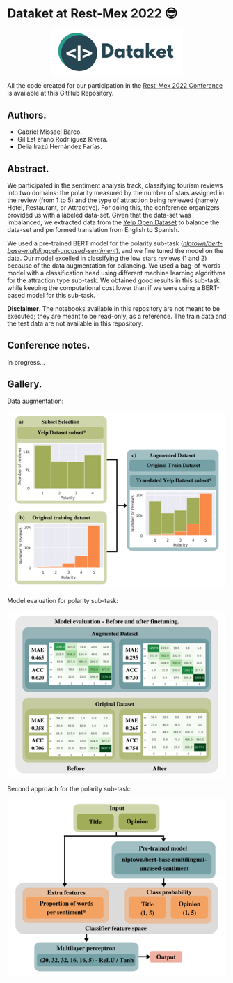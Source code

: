 # Dataket at Rest-Mex 2022 😎

<p align="center">
    <img src="images/separado.png" width="300" />
</p>

All the code created for our participation in the [Rest-Mex 2022 Conference](https://sites.google.com/cicese.edu.mx/rest-mex-2022/home?authuser=0) is available at this GitHub Repository.

## Authors.

- Gabriel Missael Barco.
- Gil Est ́efano Rodr ́ıguez Rivera.
- Delia Irazú Hernández Farías.

## Abstract.

We participated in the sentiment analysis track, classifying tourism reviews into two domains: the polarity measured by the number of stars assigned in the review (from 1 to 5) and the type of attraction being reviewed (namely Hotel, Restaurant, or Attractive).
For doing this, the conference organizers provided us with a labeled data-set. Given that the data-set was imbalanced, we extracted data from the [Yelp Open Dataset](https://www.yelp.com/dataset) to balance the data-set and performed translation from English to Spanish.

We used a pre-trained BERT model for the polarity sub-task ([_nlptown/bert-base-multilingual-uncased-sentiment_](https://huggingface.co/nlptown/bert-base-multilingual-uncased-sentiment)), and we fine tuned the model on the data. Our model excelled in classifying the low stars reviews (1 and 2) because of the data augmentation for balancing. We used a bag-of-words model with a classification head using different machine learning algorithms for the attraction type sub-task. We obtained good results in this sub-task while keeping the computational cost lower than if we were using a BERT-based model for this sub-task.


**Disclaimer**. 
The notebooks available in this repository are not meant to be executed; they are meant to be read-only, as a reference. The train data and the test data are not available in this repository.

## Conference notes.

In progress...

## Gallery.

Data augmentation:
<p align="center">
    <img src="images/Augmented dataset.png" width="500" />
</p>

Model evaluation for polarity sub-task:
<p align="center">
    <img src="images/Model before and after finetunning.png" width="500" />
</p>

Second approach for the polarity sub-task:
<p align="center">
    <img src="images/Try2 Architecture.png" width="500" />
</p>